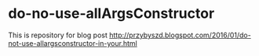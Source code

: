 # do-no-use-allArgsConstructor

This is repository for blog post http://przybyszd.blogspot.com/2016/01/do-not-use-allargsconstructor-in-your.html
